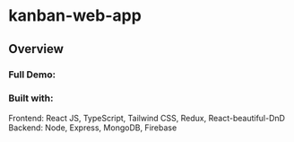 # kanban-web-app

## Overview

### Full Demo:

### Built with:
Frontend: React JS, TypeScript, Tailwind CSS, Redux, React-beautiful-DnD
Backend: Node, Express, MongoDB, Firebase
